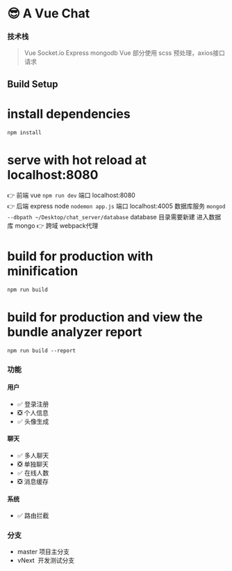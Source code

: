 # 😎 A Vue Chat
### 技术栈
> Vue Socket.io Express mongodb
Vue 部分使用 scss 预处理，axios接口请求
## Build Setup

# install dependencies
`npm install`

# serve with hot reload at localhost:8080
👉 前端 vue `npm run dev`   端口 localhost:8080  
👉 后端 express node `nodemon app.js` 端口 localhost:4005
   数据库服务 `mongod --dbpath ~/Desktop/chat_server/database` database 目录需要新建
   进入数据库 mongo 
👉 跨域 webpack代理
# build for production with minification
`npm run build`

# build for production and view the bundle analyzer report
`npm run build --report`
### 功能

#### 用户

- ✅ 登录注册
- ❎ 个人信息
- ✅ 头像生成

#### 聊天

- ✅ 多人聊天
- ❎ 单独聊天
- ✅ 在线人数
- ❎ 消息缓存

#### 系统

- ✅ 路由拦截


### 分支

- master 项目主分支
- vNext  开发测试分支